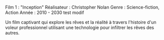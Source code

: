 Film 1 : "Inception"
Réalisateur : Christopher Nolan
Genre : Science-fiction, Action
Année : 2010 - 2030 test modif

Un film captivant qui explore les rêves et la réalité à travers l'histoire d'un voleur professionnel utilisant une technologie pour infiltrer les rêves des autres.

